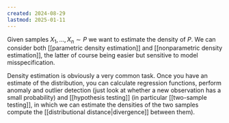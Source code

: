 ```yaml
---
created: 2024-08-29
lastmod: 2025-01-11
---
```


Given samples $X_1,\dots,X_n\sim P$ we want to estimate the density of $P$. We can consider both [[parametric density estimation]] and [[nonparametric density estimation]], the latter of course being easier but sensitive to model misspecification. 

Density estimation is obviously a very common task. Once you have an estimate of the distribution, you can calculate regression functions, perform anomaly and outlier detection (just look at whether a new observation has a small probability) and [[hypothesis testing]] (in particular [[two-sample testing]], in which we can estimate the densities of the two samples  compute the [[distributional distance|divergence]] between them). 